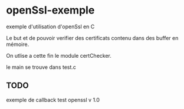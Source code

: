 # openSsl-exemple

exemple d'utilisation d'openSsl en C

Le but et de pouvoir verifier des certificats contenu dans des buffer en mémoire.

On utlise a cette fin le module certChecker.

le main se trouve dans test.c

## TODO

exemple de callback
test openssl v 1.0
